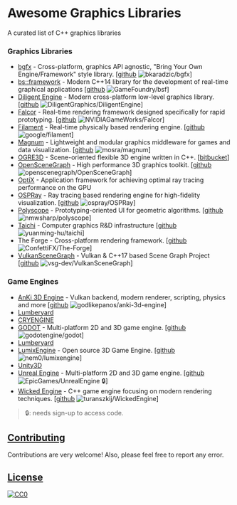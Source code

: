 # Awesome Graphics Libraries

A curated list of C++ graphics libraries

### Graphics Libraries

* [bgfx](https://bkaradzic.github.io/bgfx/overview.html) - Cross-platform, graphics API agnostic, "Bring Your Own Engine/Framework" style library. [[github](https://github.com/bkaradzic/bgfx) ![bkaradzic/bgfx](https://img.shields.io/github/stars/bkaradzic/bgfx.svg?style=social&label=Star&maxAge=2592000)]
* [bs::framework](https://github.com/GameFoundry/bsf) - Modern C++14 library for the development of real-time graphical applications  [[github](https://github.com/GameFoundry/bsf) ![GameFoundry/bsf](https://img.shields.io/github/stars/GameFoundry/bsf.svg?style=social&label=Star&maxAge=2592000)]
* [Diligent Engine](http://diligentgraphics.com/diligent-engine/) - Modern cross-platform low-level graphics library. [[github](https://github.com/DiligentGraphics/DiligentEngine) ![DiligentGraphics/DiligentEngine](https://img.shields.io/github/stars/DiligentGraphics/DiligentEngine.svg?style=social&label=Star&maxAge=2592000)]
* [Falcor](https://developer.nvidia.com/falcor) - Real-time rendering framework designed specifically for rapid prototyping. [[github](https://github.com/NVIDIAGameWorks/Falcor) ![NVIDIAGameWorks/Falcor](https://img.shields.io/github/stars/NVIDIAGameWorks/Falcor.svg?style=social&label=Star&maxAge=2592000)]
* [Filament](https://google.github.io/filament/) - Real-time physically based rendering engine. [[github](https://github.com/google/filament) ![google/filament](https://img.shields.io/github/stars/google/filament.svg?style=social&label=Star&maxAge=2592000)]
* [Magnum](https://magnum.graphics/) - Lightweight and modular graphics middleware for games and data visualization. [[github](https://github.com/mosra/magnum) ![mosra/magnum](https://img.shields.io/github/stars/mosra/magnum.svg?style=social&label=Star&maxAge=2592000)]
* [OGRE3D](https://www.ogre3d.org/) - Scene-oriented flexible 3D engine written in C++. [[bitbucket](https://bitbucket.org/sinbad/ogre)]
* [OpenSceneGraph](http://www.openscenegraph.org/) - High performance 3D graphics toolkit. [[github](https://github.com/openscenegraph/OpenSceneGraph) ![openscenegraph/OpenSceneGraph](https://img.shields.io/github/stars/openscenegraph/OpenSceneGraph.svg?style=social&label=Star&maxAge=2592000)]
* [OptiX](https://developer.nvidia.com/optix) - Application framework for achieving optimal ray tracing performance on the GPU
* [OSPRay](http://www.ospray.org/) - Ray tracing based rendering engine for high-fidelity visualization. [[github](https://github.com/ospray/OSPRay) ![ospray/OSPRay](https://img.shields.io/github/stars/ospray/OSPRay.svg?style=social&label=Star&maxAge=2592000)]
* [Polyscope](http://polyscope.run/) - Prototyping-oriented UI for geometric algorithms. [[github](https://github.com/nmwsharp/polyscope) ![nmwsharp/polyscope](https://img.shields.io/github/stars/nmwsharp/polyscope.svg?style=social&label=Star&maxAge=2592000)]
* [Taichi](http://taichi.graphics/) - Computer graphics R&D infrastructure [[github](https://github.com/yuanming-hu/taichi) ![yuanming-hu/taichi](https://img.shields.io/github/stars/yuanming-hu/taichi.svg?style=social&label=Star&maxAge=2592000)]
* The Forge - Cross-platform rendering framework. [[github](https://github.com/ConfettiFX/The-Forge) ![ConfettiFX/The-Forge](https://img.shields.io/github/stars/ConfettiFX/The-Forge.svg?style=social&label=Star&maxAge=2592000)]
* [VulkanSceneGraph](https://vsg-dev.github.io/VulkanSceneGraph/) - Vulkan & C++17 based Scene Graph Project  [[github](https://github.com/vsg-dev/VulkanSceneGraph) ![vsg-dev/VulkanSceneGraph](https://img.shields.io/github/stars/vsg-dev/VulkanSceneGraph.svg?style=social&label=Star&maxAge=2592000)]

### Game Engines

* [AnKi 3D Engine](http://anki3d.org/) - Vulkan backend, modern renderer, scripting, physics and more [[github](https://github.com/godlikepanos/anki-3d-engine) ![godlikepanos/anki-3d-engine](https://img.shields.io/github/stars/godlikepanos/anki-3d-engine.svg?style=social&label=Star&maxAge=2592000)]
* [Lumberyard](https://aws.amazon.com/lumberyard/)
* [CRYENGINE](https://www.cryengine.com/)
* [GODOT](https://godotengine.org/) - Multi-platform 2D and 3D game engine. [[github](https://github.com/godotengine/godot) ![godotengine/godot](https://img.shields.io/github/stars/godotengine/godot.svg?style=social&label=Star&maxAge=2592000)]
* [Lumberyard](https://aws.amazon.com/lumberyard/)
* [LumixEngine](https://mikulasflorek.itch.io/lumix-engine) - Open source 3D Game Engine. [[github](https://github.com/nem0/lumixengine) ![nem0/lumixengine](https://img.shields.io/github/stars/nem0/lumixengine.svg?style=social&label=Star&maxAge=2592000)]
* [Unity3D](https://unity3d.com/)
* [Unreal Engine](https://www.unrealengine.com/) - Multi-platform 2D and 3D game engine. [[github](https://github.com/EpicGames/UnrealEngine) ![EpicGames/UnrealEngine](https://img.shields.io/github/stars/EpicGames/UnrealEngine.svg?style=social&label=Star&maxAge=2592000) :lock:]
* [Wicked Engine](https://wickedengine.net/) - C++ game engine focusing on modern rendering techniques. [[github](https://github.com/turanszkij/WickedEngine) ![turanszkij/WickedEngine](https://img.shields.io/github/stars/turanszkij/WickedEngine.svg?style=social&label=Star&maxAge=2592000)]

> :lock:: needs sign-up to access code.

## [Contributing](#awesome-graphics-libraries)

Contributions are very welcome! Also, please feel free to report any error.

## [License](#awesome-graphics-libraries)

[![CC0](https://licensebuttons.net/p/zero/1.0/88x31.png)](http://creativecommons.org/publicdomain/zero/1.0/)
